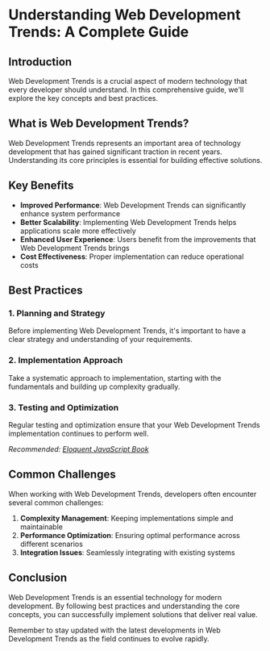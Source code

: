 # Understanding Web Development Trends: A Complete Guide

## Introduction

Web Development Trends is a crucial aspect of modern technology that every developer should understand. In this comprehensive guide, we'll explore the key concepts and best practices.

## What is Web Development Trends?

Web Development Trends represents an important area of technology development that has gained significant traction in recent years. Understanding its core principles is essential for building effective solutions.

## Key Benefits

- **Improved Performance**: Web Development Trends can significantly enhance system performance
- **Better Scalability**: Implementing Web Development Trends helps applications scale more effectively  
- **Enhanced User Experience**: Users benefit from the improvements that Web Development Trends brings
- **Cost Effectiveness**: Proper implementation can reduce operational costs

## Best Practices

### 1. Planning and Strategy

Before implementing Web Development Trends, it's important to have a clear strategy and understanding of your requirements.

### 2. Implementation Approach

Take a systematic approach to implementation, starting with the fundamentals and building up complexity gradually.

### 3. Testing and Optimization

Regular testing and optimization ensure that your Web Development Trends implementation continues to perform well.

*Recommended: <a href="https://amazon.com/dp/B07C3KLQWX?tag=aiblogcontent-20" target="_blank" rel="nofollow sponsored">Eloquent JavaScript Book</a>*


## Common Challenges

When working with Web Development Trends, developers often encounter several common challenges:

1. **Complexity Management**: Keeping implementations simple and maintainable
2. **Performance Optimization**: Ensuring optimal performance across different scenarios
3. **Integration Issues**: Seamlessly integrating with existing systems

## Conclusion

Web Development Trends is an essential technology for modern development. By following best practices and understanding the core concepts, you can successfully implement solutions that deliver real value.

Remember to stay updated with the latest developments in Web Development Trends as the field continues to evolve rapidly.